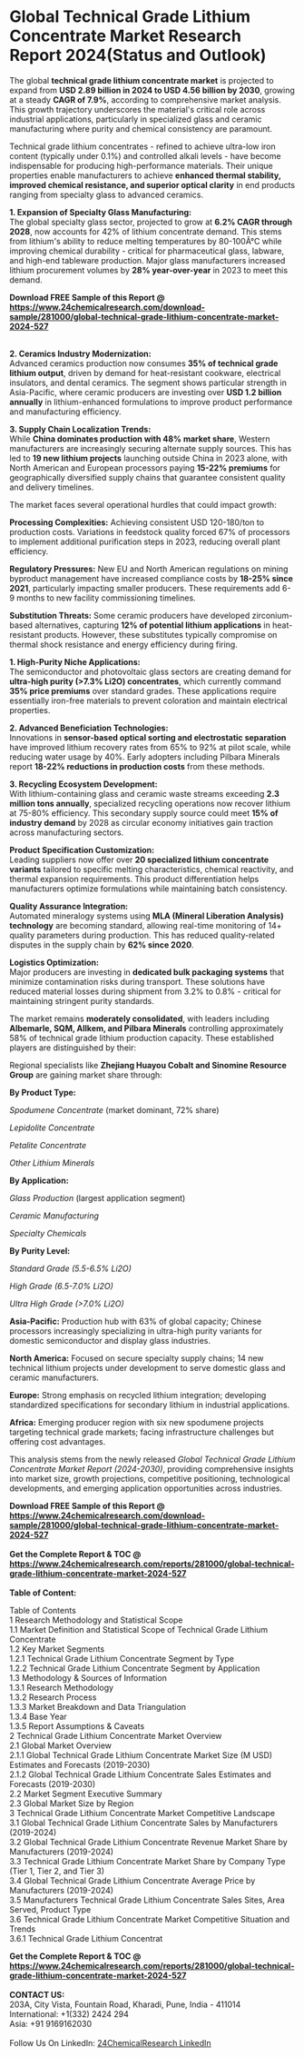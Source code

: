 <h1>Global Technical Grade Lithium Concentrate Market Research Report 2024(Status and Outlook)</h1><p>The global <strong>technical grade lithium concentrate market</strong> is projected to expand from <strong>USD 2.89 billion in 2024 to USD 4.56 billion by 2030</strong>, growing at a steady <strong>CAGR of 7.9%</strong>, according to comprehensive market analysis. This growth trajectory underscores the material's critical role across industrial applications, particularly in specialized glass and ceramic manufacturing where purity and chemical consistency are paramount.</p><p>Technical grade lithium concentrates - refined to achieve ultra-low iron content (typically under 0.1%) and controlled alkali levels - have become indispensable for producing high-performance materials. Their unique properties enable manufacturers to achieve <strong>enhanced thermal stability, improved chemical resistance, and superior optical clarity</strong> in end products ranging from specialty glass to advanced ceramics.</p><p><strong>1. Expansion of Specialty Glass Manufacturing:</strong><br>
The global specialty glass sector, projected to grow at <strong>6.2% CAGR through 2028</strong>, now accounts for 42% of lithium concentrate demand. This stems from lithium's ability to reduce melting temperatures by 80-100Â°C while improving chemical durability - critical for pharmaceutical glass, labware, and high-end tableware production. Major glass manufacturers increased lithium procurement volumes by <strong>28% year-over-year</strong> in 2023 to meet this demand.</p><div><b>Download FREE Sample of this Report @ 
            <a href="https://www.24chemicalresearch.com/download-sample/281000/global-technical-grade-lithium-concentrate-market-2024-527">
            https://www.24chemicalresearch.com/download-sample/281000/global-technical-grade-lithium-concentrate-market-2024-527</a></b></div><br><p><strong>2. Ceramics Industry Modernization:</strong><br>
Advanced ceramics production now consumes <strong>35% of technical grade lithium output</strong>, driven by demand for heat-resistant cookware, electrical insulators, and dental ceramics. The segment shows particular strength in Asia-Pacific, where ceramic producers are investing over <strong>USD 1.2 billion annually</strong> in lithium-enhanced formulations to improve product performance and manufacturing efficiency.</p><p><strong>3. Supply Chain Localization Trends:</strong><br>
While <strong>China dominates production with 48% market share</strong>, Western manufacturers are increasingly securing alternate supply sources. This has led to <strong>19 new lithium projects</strong> launching outside China in 2023 alone, with North American and European processors paying <strong>15-22% premiums</strong> for geographically diversified supply chains that guarantee consistent quality and delivery timelines.</p><p>The market faces several operational hurdles that could impact growth:</p><p><strong>Processing Complexities:</strong> Achieving consistent USD 120-180/ton to production costs. Variations in feedstock quality forced 67% of processors to implement additional purification steps in 2023, reducing overall plant efficiency.</p><p><strong>Regulatory Pressures:</strong> New EU and North American regulations on mining byproduct management have increased compliance costs by <strong>18-25% since 2021</strong>, particularly impacting smaller producers. These requirements add 6-9 months to new facility commissioning timelines.</p><p><strong>Substitution Threats:</strong> Some ceramic producers have developed zirconium-based alternatives, capturing <strong>12% of potential lithium applications</strong> in heat-resistant products. However, these substitutes typically compromise on thermal shock resistance and energy efficiency during firing.</p><p><strong>1. High-Purity Niche Applications:</strong><br>
The semiconductor and photovoltaic glass sectors are creating demand for <strong>ultra-high purity (&gt;7.3% Li2O) concentrates</strong>, which currently command <strong>35% price premiums</strong> over standard grades. These applications require essentially iron-free materials to prevent coloration and maintain electrical properties.</p><p><strong>2. Advanced Beneficiation Technologies:</strong><br>
Innovations in <strong>sensor-based optical sorting and electrostatic separation</strong> have improved lithium recovery rates from 65% to 92% at pilot scale, while reducing water usage by 40%. Early adopters including Pilbara Minerals report <strong>18-22% reductions in production costs</strong> from these methods.</p><p><strong>3. Recycling Ecosystem Development:</strong><br>
With lithium-containing glass and ceramic waste streams exceeding <strong>2.3 million tons annually</strong>, specialized recycling operations now recover lithium at 75-80% efficiency. This secondary supply source could meet <strong>15% of industry demand</strong> by 2028 as circular economy initiatives gain traction across manufacturing sectors.</p><p><strong>Product Specification Customization:</strong><br>
	Leading suppliers now offer over <strong>20 specialized lithium concentrate variants</strong> tailored to specific melting characteristics, chemical reactivity, and thermal expansion requirements. This product differentiation helps manufacturers optimize formulations while maintaining batch consistency.</p><p><strong>Quality Assurance Integration:</strong><br>
	Automated mineralogy systems using <strong>MLA (Mineral Liberation Analysis) technology</strong> are becoming standard, allowing real-time monitoring of 14+ quality parameters during production. This has reduced quality-related disputes in the supply chain by <strong>62% since 2020</strong>.</p><p><strong>Logistics Optimization:</strong><br>
	Major producers are investing in <strong>dedicated bulk packaging systems</strong> that minimize contamination risks during transport. These solutions have reduced material losses during shipment from 3.2% to 0.8% - critical for maintaining stringent purity standards.</p><p>The market remains <strong>moderately consolidated</strong>, with leaders including <strong>Albemarle, SQM, Allkem, and Pilbara Minerals</strong> controlling approximately 58% of technical grade lithium production capacity. These established players are distinguished by their:</p><p>Regional specialists like <strong>Zhejiang Huayou Cobalt and Sinomine Resource Group</strong> are gaining market share through:</p><p><strong>By Product Type:</strong></p><p><em>Spodumene Concentrate</em> (market dominant, 72% share)</p><p><em>Lepidolite Concentrate</em></p><p><em>Petalite Concentrate</em></p><p><em>Other Lithium Minerals</em></p><p><strong>By Application:</strong></p><p><em>Glass Production</em> (largest application segment)</p><p><em>Ceramic Manufacturing</em></p><p><em>Specialty Chemicals</em></p><p><strong>By Purity Level:</strong></p><p><em>Standard Grade (5.5-6.5% Li2O)</em></p><p><em>High Grade (6.5-7.0% Li2O)</em></p><p><em>Ultra High Grade (&gt;7.0% Li2O)</em></p><p><strong>Asia-Pacific:</strong> Production hub with 63% of global capacity; Chinese processors increasingly specializing in ultra-high purity variants for domestic semiconductor and display glass industries.</p><p><strong>North America:</strong> Focused on secure specialty supply chains; 14 new technical lithium projects under development to serve domestic glass and ceramic manufacturers.</p><p><strong>Europe:</strong> Strong emphasis on recycled lithium integration; developing standardized specifications for secondary lithium in industrial applications.</p><p><strong>Africa:</strong> Emerging producer region with six new spodumene projects targeting technical grade markets; facing infrastructure challenges but offering cost advantages.</p><p>This analysis stems from the newly released <em>Global Technical Grade Lithium Concentrate Market Report (2024-2030)</em>, providing comprehensive insights into market size, growth projections, competitive positioning, technological developments, and emerging application opportunities across industries.</p><div><b>Download FREE Sample of this Report @ 
            <a href="https://www.24chemicalresearch.com/download-sample/281000/global-technical-grade-lithium-concentrate-market-2024-527">
            https://www.24chemicalresearch.com/download-sample/281000/global-technical-grade-lithium-concentrate-market-2024-527</a></b></div><br><div><b>Get the Complete Report & TOC @ 
            <a href="https://www.24chemicalresearch.com/reports/281000/global-technical-grade-lithium-concentrate-market-2024-527">
            https://www.24chemicalresearch.com/reports/281000/global-technical-grade-lithium-concentrate-market-2024-527</a></b></div><br>
            <b>Table of Content:</b><p>Table of Contents<br />
 1 Research Methodology and Statistical Scope<br />
 1.1 Market Definition and Statistical Scope of Technical Grade Lithium Concentrate<br />
 1.2 Key Market Segments<br />
 1.2.1 Technical Grade Lithium Concentrate Segment by Type<br />
 1.2.2 Technical Grade Lithium Concentrate Segment by Application<br />
 1.3 Methodology & Sources of Information<br />
 1.3.1 Research Methodology<br />
 1.3.2 Research Process<br />
 1.3.3 Market Breakdown and Data Triangulation<br />
 1.3.4 Base Year<br />
 1.3.5 Report Assumptions & Caveats<br />
 2 Technical Grade Lithium Concentrate Market Overview<br />
 2.1 Global Market Overview<br />
 2.1.1 Global Technical Grade Lithium Concentrate Market Size (M USD) Estimates and Forecasts (2019-2030)<br />
 2.1.2 Global Technical Grade Lithium Concentrate Sales Estimates and Forecasts (2019-2030)<br />
 2.2 Market Segment Executive Summary<br />
 2.3 Global Market Size by Region<br />
 3 Technical Grade Lithium Concentrate Market Competitive Landscape<br />
 3.1 Global Technical Grade Lithium Concentrate Sales by Manufacturers (2019-2024)<br />
 3.2 Global Technical Grade Lithium Concentrate Revenue Market Share by Manufacturers (2019-2024)<br />
 3.3 Technical Grade Lithium Concentrate Market Share by Company Type (Tier 1, Tier 2, and Tier 3)<br />
 3.4 Global Technical Grade Lithium Concentrate Average Price by Manufacturers (2019-2024)<br />
 3.5 Manufacturers Technical Grade Lithium Concentrate Sales Sites, Area Served, Product Type<br />
 3.6 Technical Grade Lithium Concentrate Market Competitive Situation and Trends<br />
 3.6.1 Technical Grade Lithium Concentrat</p><div><b>Get the Complete Report & TOC @ 
            <a href="https://www.24chemicalresearch.com/reports/281000/global-technical-grade-lithium-concentrate-market-2024-527">
            https://www.24chemicalresearch.com/reports/281000/global-technical-grade-lithium-concentrate-market-2024-527</a></b></div><br><b>CONTACT US:</b><br>
            203A, City Vista, Fountain Road, Kharadi, Pune, India - 411014<br>
            International: +1(332) 2424 294<br>
            Asia: +91 9169162030 <br><br>
            Follow Us On LinkedIn: <a href="https://www.linkedin.com/company/24chemicalresearch/">24ChemicalResearch LinkedIn</a>